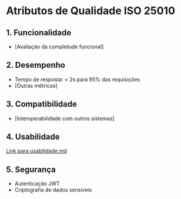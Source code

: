 # Atributos de Qualidade ISO 25010

## 1. Funcionalidade
- [Avaliação da completude funcional]

## 2. Desempenho
- Tempo de resposta: < 2s para 95% das requisições
- [Outras métricas]

## 3. Compatibilidade
- [Interoperabilidade com outros sistemas]

## 4. Usabilidade
[Link para usabilidade.md](#)

## 5. Segurança
- Autenticação JWT
- Criptografia de dados sensíveis